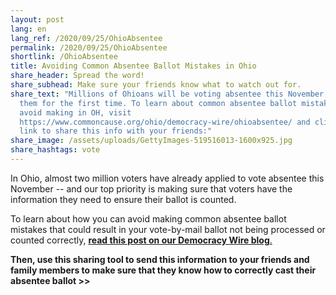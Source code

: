 ```yaml
---
layout: post
lang: en
lang_ref: /2020/09/25/OhioAbsentee
permalink: /2020/09/25/OhioAbsentee
shortlink: /OhioAbsentee
title: Avoiding Common Absentee Ballot Mistakes in Ohio
share_header: Spread the word!
share_subhead: Make sure your friends know what to watch out for.
share_text: "Millions of Ohioans will be voting absentee this November, many of
  them for the first time. To learn about common absentee ballot mistakes to
  avoid making in OH, visit
  https://www.commoncause.org/ohio/democracy-wire/ohioabsentee/ and click this
  link to share this info with your friends:"
share_image: /assets/uploads/GettyImages-519516013-1600x925.jpg
share_hashtags: vote
---
```

In Ohio, almost two million voters have already applied to vote absentee this November -- and our top priority is making sure that voters have the information they need to ensure their ballot is counted.

To learn about how you can avoid making common absentee ballot mistakes that could result in your vote-by-mail ballot not being processed or counted correctly, [**read this post on our Democracy Wire blog**.](https://www.commoncause.org/ohio/democracy-wire/ohioabsentee/)

**Then, use this sharing tool to send this information to your friends and family members to make sure that they know how to correctly cast their absentee ballot >>**